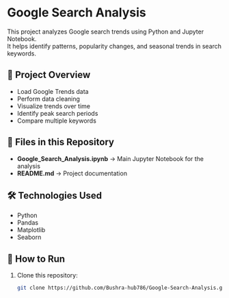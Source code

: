 # Google Search Analysis

This project analyzes Google search trends using Python and Jupyter Notebook.  
It helps identify patterns, popularity changes, and seasonal trends in search keywords.

## 📌 Project Overview
- Load Google Trends data
- Perform data cleaning
- Visualize trends over time
- Identify peak search periods
- Compare multiple keywords

## 📂 Files in this Repository
- **Google_Search_Analysis.ipynb** → Main Jupyter Notebook for the analysis
- **README.md** → Project documentation

## 🛠️ Technologies Used
- Python
- Pandas
- Matplotlib
- Seaborn

## 🚀 How to Run
1. Clone this repository:
   ```bash
   git clone https://github.com/Bushra-hub786/Google-Search-Analysis.git
